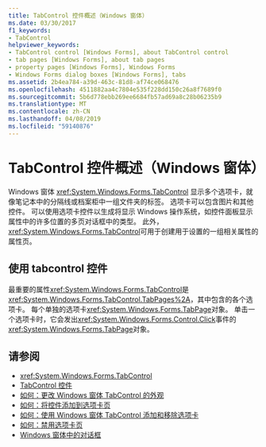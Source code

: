 ```yaml
---
title: TabControl 控件概述（Windows 窗体）
ms.date: 03/30/2017
f1_keywords:
- TabControl
helpviewer_keywords:
- TabControl control [Windows Forms], about TabControl control
- tab pages [Windows Forms], about tab pages
- property pages [Windows Forms], Windows Forms
- Windows Forms dialog boxes [Windows Forms], tabs
ms.assetid: 2b4ea784-a39d-463c-81d8-af74ce068476
ms.openlocfilehash: 4511882aa4c7804e535f228dd150c26a8f7689f0
ms.sourcegitcommit: 5b6d778ebb269ee6684fb57ad69a8c28b06235b9
ms.translationtype: MT
ms.contentlocale: zh-CN
ms.lasthandoff: 04/08/2019
ms.locfileid: "59140876"
---
```

# <a name="tabcontrol-control-overview-windows-forms"></a>TabControl 控件概述（Windows 窗体）
Windows 窗体 <xref:System.Windows.Forms.TabControl> 显示多个选项卡，就像笔记本中的分隔线或档案柜中一组文件夹的标签。 选项卡可以包含图片和其他控件。 可以使用选项卡控件以生成将显示 Windows 操作系统，如控件面板显示属性中的许多位置的多页对话框中的类型。 此外，<xref:System.Windows.Forms.TabControl>可用于创建用于设置的一组相关属性的属性页。  
  
## <a name="working-with-tabcontrol"></a>使用 tabcontrol 控件  
 最重要的属性<xref:System.Windows.Forms.TabControl>是<xref:System.Windows.Forms.TabControl.TabPages%2A>，其中包含的各个选项卡。 每个单独的选项卡<xref:System.Windows.Forms.TabPage>对象。 单击一个选项卡时，它会发出<xref:System.Windows.Forms.Control.Click>事件的<xref:System.Windows.Forms.TabPage>对象。  
  
## <a name="see-also"></a>请参阅

- <xref:System.Windows.Forms.TabControl>
- [TabControl 控件](tabcontrol-control-windows-forms.md)
- [如何：更改 Windows 窗体 TabControl 的外观](how-to-change-the-appearance-of-the-windows-forms-tabcontrol.md)
- [如何：将控件添加到选项卡页](how-to-add-a-control-to-a-tab-page.md)
- [如何：使用 Windows 窗体 TabControl 添加和移除选项卡](how-to-add-and-remove-tabs-with-the-windows-forms-tabcontrol.md)
- [如何：禁用选项卡页](how-to-disable-tab-pages.md)
- [Windows 窗体中的对话框](../dialog-boxes-in-windows-forms.md)
